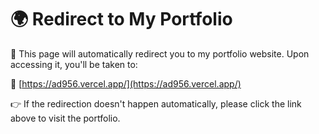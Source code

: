 # 🌍 Redirect to My Portfolio

🚀 This page will automatically redirect you to my portfolio website. Upon accessing it, you'll be taken to:

🔗 [https://ad956.vercel.app/](https://ad956.vercel.app/)

👉 If the redirection doesn't happen automatically, please click the link above to visit the portfolio.
